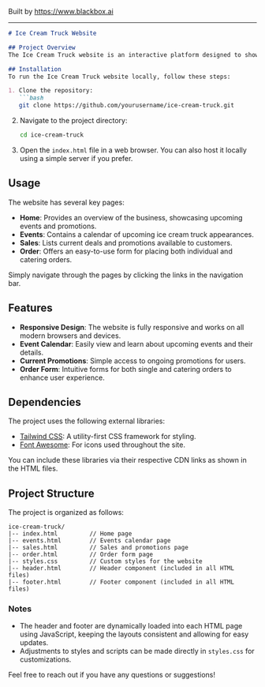 
Built by https://www.blackbox.ai

---

```markdown
# Ice Cream Truck Website

## Project Overview
The Ice Cream Truck website is an interactive platform designed to showcase delicious treats on wheels. It provides users with information on upcoming events, current sales, and an easy ordering system for both individual and catering orders. With a vibrant design and responsive layout, it aims to attract ice cream lovers of all ages.

## Installation
To run the Ice Cream Truck website locally, follow these steps:

1. Clone the repository:
   ```bash
   git clone https://github.com/yourusername/ice-cream-truck.git
   ```

2. Navigate to the project directory:
   ```bash
   cd ice-cream-truck
   ```

3. Open the `index.html` file in a web browser. You can also host it locally using a simple server if you prefer.

## Usage
The website has several key pages:

- **Home**: Provides an overview of the business, showcasing upcoming events and promotions.
- **Events**: Contains a calendar of upcoming ice cream truck appearances.
- **Sales**: Lists current deals and promotions available to customers.
- **Order**: Offers an easy-to-use form for placing both individual and catering orders.

Simply navigate through the pages by clicking the links in the navigation bar.

## Features
- **Responsive Design**: The website is fully responsive and works on all modern browsers and devices.
- **Event Calendar**: Easily view and learn about upcoming events and their details.
- **Current Promotions**: Simple access to ongoing promotions for users.
- **Order Form**: Intuitive forms for both single and catering orders to enhance user experience.

## Dependencies
The project uses the following external libraries:
- [Tailwind CSS](https://tailwindcss.com/): A utility-first CSS framework for styling.
- [Font Awesome](https://fontawesome.com/): For icons used throughout the site.

You can include these libraries via their respective CDN links as shown in the HTML files.

## Project Structure
The project is organized as follows:

```
ice-cream-truck/
|-- index.html         // Home page
|-- events.html        // Events calendar page
|-- sales.html         // Sales and promotions page
|-- order.html         // Order form page
|-- styles.css         // Custom styles for the website
|-- header.html        // Header component (included in all HTML files)
|-- footer.html        // Footer component (included in all HTML files)
```

### Notes
- The header and footer are dynamically loaded into each HTML page using JavaScript, keeping the layouts consistent and allowing for easy updates.
- Adjustments to styles and scripts can be made directly in `styles.css` for customizations.

Feel free to reach out if you have any questions or suggestions!
```